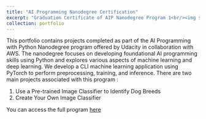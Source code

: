 ```yaml
---
title: "AI Programming Nanodegree Certification"
excerpt: "Graduation Certificate of AIP Nanodegree Program 1<br/><img src='/images/Udacity_Nanodegree.png'>"
collection: portfolio
---
```


This portfolio contains projects completed as part of the AI Programming with Python Nanodegree program offered by Udacity in collaboration with AWS. The nanodegree focuses on developing foundational AI programming skills using Python and explores various aspects of machine learning and deep learning. We develop a CLI machine learning application using PyTorch to perform preprocessing, training, and inference. There are two main projects associated with this program :
1. Use a Pre-trained Image Classifier to Identify Dog Breeds
2. Create Your Own Image Classifier

You can access the full program [here](https://github.com/Alfadhils/AI-Programming-With-Python-Nanodegree) 